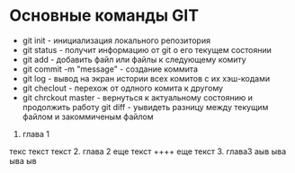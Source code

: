 # Основные команды GIT #
* git init - инициализация локального репозитория
* git status - получит информацию от git о его текущем состоянии
* git add - добавить файл или файлы к следующему комиту
* git commit -m "message" - создание коммита
* git log - вывод на экран истории всех комитов с их хэш-кодами
* git checlout - перехож от одлного комита к другому
* git chrckout master - вернуться к актуальному состоянию и продолжить работу
git diff - уывидеть разницу между текущим файлом и закоммиченым файлом


1. глава 1

текс текст текст
2. глава 2
еще текст ++++
еще текст
3. глава3
аыв
ыва
ыва
ыв
